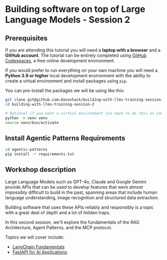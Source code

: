 # Building software on top of Large Language Models - Session 2

## Prerequisites

If you are attending this tutorial you will need a **laptop with a browser** and a **GitHub account**. The tutorial can be entirely completed using [GitHub Codespaces](https://github.com/features/codespaces), a free online development environment.

If you would prefer to run everything on your own machine you will need a **Python 3.9 or higher** local development environment with the ability to create a virtual environment and install packages using `pip`.

You can pre-install the packages we will be using like this:

```bash
git clone git@github.com:davoshack/building-with-llms-training-session-2.git
cd building-with-llms-training-session-2

# Optional if you want a virtual environment (no need to do this on Codespaces):
python -m venv venv
source venv/bin/activate
```

## Install Agentic Patterns Requirements
```sh
cd agentic-patterns
pip install -r requirements.txt

```

## Workshop description

Large Language Models such as GPT-4o, Claude and Google Gemini provide APIs that can be used to develop features that were almost impossibly difficult to build in the past, spanning areas that include human language understanding, image recognition and structured data extraction.

Building software that uses these APIs reliably and responsibly is a topic with a great deal of depth and a lot of hidden traps.

In this second session, we'll explore the fundamentals of the RAG Architecture, Agent Patterns, and the MCP protocol. 

Topics we will cover include:

* [LangChain Fundamentals](docs/langchain-fundamentals/README.md)
* [FastAPI for AI Applications](docs/fastapi-for-ai-applications//README.md)



